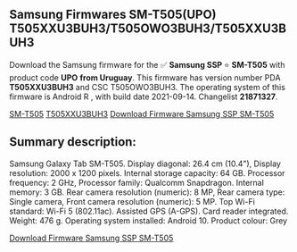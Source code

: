 <h2>Samsung Firmwares SM-T505(UPO) T505XXU3BUH3/T505OWO3BUH3/T505XXU3BUH3</h2>
Download the Samsung firmware for the ✅ <strong>Samsung SSP </strong> ⭐ <strong>SM-T505</strong> with product code <strong>UPO</strong> <strong> from Uruguay</strong>. This firmware has version number PDA <strong>T505XXU3BUH3</strong> and CSC T505OWO3BUH3. The operating system of this firmware is Android R , with build date 2021-09-14. Changelist <strong>21871327</strong>.


[SM-T505](https://samfirm.shop/samsung/model/SM-T505)
[T505XXU3BUH3](https://samfirm.shop/samsung/pda/T505XXU3BUH3)
[Download Firmware Samsung SSP SM-T505](https://samfirm.shop/samsung/firmware/456622)
<h2>Summary description:</h2>
<p>Samsung Galaxy Tab SM-T505. Display diagonal: 26.4 cm (10.4"), Display resolution: 2000 x 1200 pixels. Internal storage capacity: 64 GB. Processor frequency: 2 GHz, Processor family: Qualcomm Snapdragon. Internal memory: 3 GB. Rear camera resolution (numeric): 8 MP, Rear camera type: Single camera, Front camera resolution (numeric): 5 MP. Top Wi-Fi standard: Wi-Fi 5 (802.11ac). Assisted GPS (A-GPS). Card reader integrated. Weight: 476 g. Operating system installed: Android 10. Product colour: Grey</p>


[Download Firmware Samsung SSP SM-T505](https://samfirm.shop/samsung/firmware/456622)
